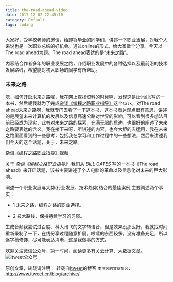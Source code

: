 ```yaml
---
title: the-road-ahead-video
date: 2017-12-02 22:45:10
category: Default
tags: coding
---
```

大家好，受学校老师的邀请，给即将毕业的同学们，讲述一下职业发展，对我个人来说也是一次职业总结的好机会。通过online的形式，给大家做个分享。今天以The road ahead为题。The road ahead表达的是“未来之路”。

内容结合作者多年的职业发展之路，介绍职业发展中的各种选择以及最前沿的技术发展路线，希望能对初入职场的同学有所帮助。

### 未来之路

嗯，如何开启未来之路呢，我在网上查找资料的时候啊，发现这是`比尔盖茨`写的一本书，然后呢我就为了完成[杂谈《编程之路职业指导》](https://mp.weixin.qq.com/s?__biz=MzAxNTgzMzYyNw==&mid=2649212152&idx=1&sn=14bed05c95e269b331e482668b398c80&chksm=83ed6b8cb49ae29a82cefe8f7d4408064dfa0a8846284cc51579d11c8d0d2f17e72b971efea9#rd)这个`talk`，对The road ahead未来之路啊，我就专门去看了一下这本书，这本书表达观点很有意思，讲述的是展望未来计算机的发展以及信息高速公路对世界的影响，可以看到很多想法目前已经成为现实，此书对未来之路的探索，充满无限的启迪，也很好的阐述了未来之路要表达的含义。我在接下来呀，所讲述的内容，也会大胆的去运用，我在未来之路里面看到的一些思考，包括我在学习和工作过程中的一些想法，然后来讲述我们今天的这个话题，关于，未来之路。

[杂谈《编程之路职业指导》视频](https://v.qq.com/x/page/u0513zxrls1.html)

关于 *杂谈《编程之路职业指导》* 我们从 *BILL GATES* 写的一本书《The road ahead》来开启话题，该书主要讲述了个人电脑的革命以及信息化对未来的巨大影响。

阐述一个职业发展与大势(行业发展、技术趋势)结合的最佳案例,主要阐述两个事实：

* 1 未来之路，编程之路的职业选择。

* ​2 技术路线，保持持续学习的习惯。

生成音频我尝试过百度、科大讯飞的文字转语音，但是效果没那么好，我就找时间重新录制了一下，在线分享过程随意扩展，啰嗦的东西较多，没有准备充足，所以逐字稿修饰，尽可能表达清晰，这是我做事的方式。

欢迎关注微信公众号，第一时间，阅读更多有关云计算、大数据文章。
![Itweet公众号](https://github.com/itweet/labs/raw/master/common/img/weixin_public.gif)

原创文章，转载请注明： 转载自[Itweet](http://www.itweet.cn)的博客
`本博客的文章集合:` http://www.itweet.cn/blog/archive/